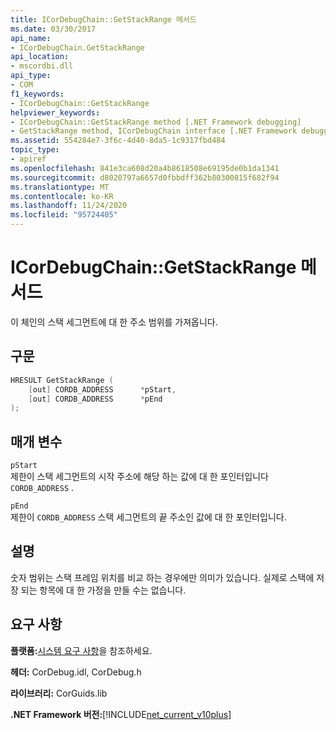 ```yaml
---
title: ICorDebugChain::GetStackRange 메서드
ms.date: 03/30/2017
api_name:
- ICorDebugChain.GetStackRange
api_location:
- mscordbi.dll
api_type:
- COM
f1_keywords:
- ICorDebugChain::GetStackRange
helpviewer_keywords:
- ICorDebugChain::GetStackRange method [.NET Framework debugging]
- GetStackRange method, ICorDebugChain interface [.NET Framework debugging]
ms.assetid: 554284e7-3f6c-4d40-8da5-1c9317fbd484
topic_type:
- apiref
ms.openlocfilehash: 841e3ca608d20a4b8618508e69195de0b1da1341
ms.sourcegitcommit: d8020797a6657d0fbbdff362b80300815f682f94
ms.translationtype: MT
ms.contentlocale: ko-KR
ms.lasthandoff: 11/24/2020
ms.locfileid: "95724405"
---
```

# <a name="icordebugchaingetstackrange-method"></a>ICorDebugChain::GetStackRange 메서드

이 체인의 스택 세그먼트에 대 한 주소 범위를 가져옵니다.  
  
## <a name="syntax"></a>구문  
  
```cpp  
HRESULT GetStackRange (  
    [out] CORDB_ADDRESS      *pStart,
    [out] CORDB_ADDRESS      *pEnd  
);  
```  
  
## <a name="parameters"></a>매개 변수  

 `pStart`  
 제한이 스택 세그먼트의 시작 주소에 해당 하는 값에 대 한 포인터입니다 `CORDB_ADDRESS` .  
  
 `pEnd`  
 제한이 `CORDB_ADDRESS` 스택 세그먼트의 끝 주소인 값에 대 한 포인터입니다.  
  
## <a name="remarks"></a>설명  

 숫자 범위는 스택 프레임 위치를 비교 하는 경우에만 의미가 있습니다. 실제로 스택에 저장 되는 항목에 대 한 가정을 만들 수는 없습니다.  
  
## <a name="requirements"></a>요구 사항  

 **플랫폼:**[시스템 요구 사항](../../get-started/system-requirements.md)을 참조하세요.  
  
 **헤더:** CorDebug.idl, CorDebug.h  
  
 **라이브러리:** CorGuids.lib  
  
 **.NET Framework 버전:**[!INCLUDE[net_current_v10plus](../../../../includes/net-current-v10plus-md.md)]

